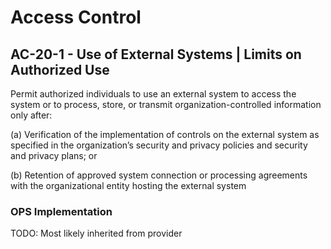 # Access Control
## AC-20-1 - Use of External Systems | Limits on Authorized Use

Permit authorized individuals to use an external system to access the system or to process, store, or transmit organization-controlled information only after:

(a) Verification of the implementation of controls on the external system as specified in the organization’s security and privacy policies and security and privacy plans; or

(b) Retention of approved system connection or processing agreements with the organizational entity hosting the external system

### OPS Implementation

TODO: Most likely inherited from provider
